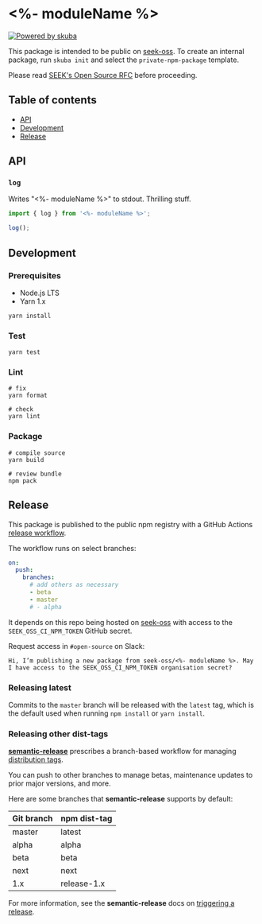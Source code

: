 # <%- moduleName %>

[![Powered by skuba](https://img.shields.io/badge/🤿%20skuba-powered-009DC4)](https://github.com/seek-oss/skuba)

This package is intended to be public on [seek-oss].
To create an internal package,
run `skuba init` and select the `private-npm-package` template.

Please read [SEEK's Open Source RFC] before proceeding.

## Table of contents

- [API](#api)
- [Development](#development)
- [Release](#release)

## API

### `log`

Writes "<%- moduleName %>" to stdout.
Thrilling stuff.

```typescript
import { log } from '<%- moduleName %>';

log();
```

## Development

### Prerequisites

- Node.js LTS
- Yarn 1.x

```shell
yarn install
```

### Test

```shell
yarn test
```

### Lint

```shell
# fix
yarn format

# check
yarn lint
```

### Package

```shell
# compile source
yarn build

# review bundle
npm pack
```

## Release

This package is published to the public npm registry with a GitHub Actions [release workflow].

The workflow runs on select branches:

```yaml
on:
  push:
    branches:
      # add others as necessary
      - beta
      - master
      # - alpha
```

It depends on this repo being hosted on [seek-oss] with access to the `SEEK_OSS_CI_NPM_TOKEN` GitHub secret.

Request access in `#open-source` on Slack:

```text
Hi, I’m publishing a new package from seek-oss/<%- moduleName %>. May I have access to the SEEK_OSS_CI_NPM_TOKEN organisation secret?
```

### Releasing latest

Commits to the `master` branch will be released with the `latest` tag,
which is the default used when running `npm install` or `yarn install`.

### Releasing other dist-tags

**[semantic-release]** prescribes a branch-based workflow for managing [distribution tags].

You can push to other branches to manage betas, maintenance updates to prior major versions, and more.

Here are some branches that **semantic-release** supports by default:

| Git branch | npm dist-tag |
| :--------- | :----------- |
| master     | latest       |
| alpha      | alpha        |
| beta       | beta         |
| next       | next         |
| 1.x        | release-1.x  |

For more information, see the **semantic-release** docs on [triggering a release].

[distribution tags]: https://docs.npmjs.com/adding-dist-tags-to-packages
[release workflow]: .github/workflows/release.yml
[seek-oss]: https://github.com/seek-oss
[seek's open source rfc]: https://rfc.skinfra.xyz/RFC016-Open-Source.html
[semantic-release]: https://github.com/semantic-release/semantic-release
[triggering a release]: https://github.com/semantic-release/semantic-release/#triggering-a-release
